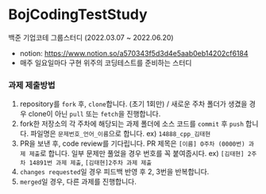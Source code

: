 # BojCodingTestStudy
백준 기업코테 그룹스터디 (2022.03.07 ~ 2022.06.20) 
- notion: https://www.notion.so/a570343f5d3d4e5aab0eb14202cf6184
- 매주 일요일마다 구현 위주의 코딩테스트를 준비하는 스터디

### 과제 제출방법
1. repository를 `fork` 후, `clone`합니다. (초기 1회만) / 새로운 주차 폴더가 생겼을 경우 clone이 아닌 `pull` 또는 `fetch`을 진행합니다. 
2. fork한 저장소의 각 주차에 해당되는 과제 폴더에 소스 코드를 `commit` 후 `push` 합니다. 파일명은 `문제번호_언어_이름`으로 합니다. ex) `14888_cpp_김태현`
3. PR을 보낸 후, code review를 기다립니다. PR 제목은 `[이름] O주차 (0000번) 과제 제출`로 합니다. 일부 문제만 풀었을 경우 번호를 꼭 붙여줍시다. ex) `[김태현] 2주차 14891번 과제 제출`, `[김태현]2주차 과제 제출`
4. `changes requested`일 경우 피드백 반영 후 2, 3번을 반복합니다.
5. `merged`일 경우, 다른 과제를 진행합니다.







